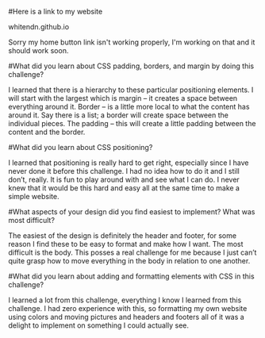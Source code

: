  #Here is a link to my website
 
 whitendn.github.io

 Sorry my home button link isn't working properly, I'm working on that and it should work soon.


 #What did you learn about CSS padding, borders, and margin by doing this challenge?

I learned that there is a hierarchy to these particular positioning elements. I will start with the largest which is margin – it creates a space between everything around it. Border – is a little more local to what the content has around it. Say there is a list; a border will create space between the individual pieces. The padding – this will create a little padding between the content and the border.

#What did you learn about CSS positioning?

I learned that positioning is really hard to get right, especially since I have never done it before this challenge. I had no idea how to do it and I still don’t, really. It is fun to play around with and see what I can do. I never knew that it would be this hard and easy all at the same time to make a simple website.

#What aspects of your design did you find easiest to implement? What was most difficult?

The easiest of the design is definitely the header and footer, for some reason I find these to be easy to format and make how I want. The most difficult is the body. This posses a real challenge for me because I just can’t quite grasp how to move everything in the body in relation to one another.

#What did you learn about adding and formatting elements with CSS in this challenge?

I learned a lot from this challenge, everything I know I learned from this challenge. I had zero experience with this, so formatting my own website using colors and moving pictures and headers and footers all of it was a delight to implement on something I could actually see.